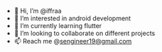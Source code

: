- 👋 Hi, I’m @iffraa
- 👀 I’m interested in android development
- 🌱 I’m currently learning flutter
- 💞️ I’m looking to collaborate on different projects
- 📫 Reach me @sengineer19@gmail.com

<!---
iffraa/iffraa is a ✨ special ✨ repository because its `README.md` (this file) appears on your GitHub profile.
You can click the Preview link to take a look at your changes.
--->
